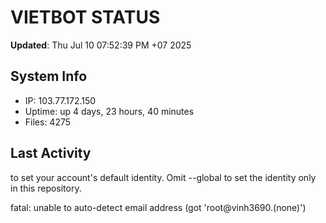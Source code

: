 # VIETBOT STATUS
**Updated**: Thu Jul 10 07:52:39 PM +07 2025

## System Info
- IP: 103.77.172.150
- Uptime: up 4 days, 23 hours, 40 minutes
- Files: 4275

## Last Activity

to set your account's default identity.
Omit --global to set the identity only in this repository.

fatal: unable to auto-detect email address (got 'root@vinh3690.(none)')
